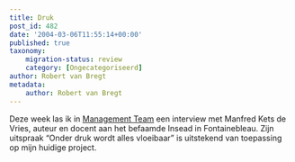 ```yaml
---
title: Druk
post_id: 482
date: '2004-03-06T11:55:14+00:00'
published: true
taxonomy:
    migration-status: review
    category: [Ongecategoriseerd]
author: Robert van Bregt
metadata:
    author: Robert van Bregt
---
```

Deze week las ik in [Management Team](http://www.mt.nl/artikel02.jsp?art=39466) een interview met Manfred Kets de Vries, auteur en docent aan het befaamde Insead in Fontainebleau. Zijn uitspraak “Onder druk wordt alles vloeibaar” is uitstekend van toepassing op mijn huidige project.